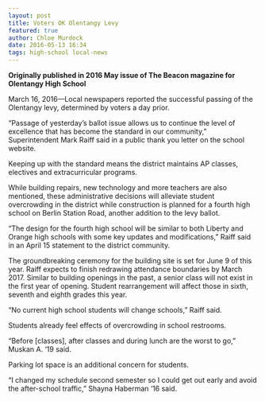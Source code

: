 ```yaml
---
layout: post
title: Voters OK Olentangy Levy
featured: true
author: Chloe Murdock
date: 2016-05-13 16:34
tags: high-school local-news
---
```


**Originally published in 2016 May issue of The Beacon magazine for Olentangy High School**

March 16, 2016—Local newspapers reported the successful passing of the Olentangy levy, determined by voters a day prior.

“Passage of yesterday’s ballot issue allows us to continue the level of excellence that has become the standard in our community,” Superintendent Mark Raiff said in a public thank you letter on the school website.

Keeping up with the standard means the district maintains AP classes, electives and extracurricular programs.

While building repairs, new technology and more teachers are also mentioned, these administrative decisions will alleviate student overcrowding in the district while construction is planned for a fourth high school on Berlin Station Road, another addition to the levy ballot.

“The design for the fourth high school will be similar to both Liberty and Orange high schools with some key updates and modifications,” Raiff said in an April 15 statement to the district community.

The groundbreaking ceremony for the building site is set for June 9 of this year. Raiff expects to finish redrawing attendance boundaries by March 2017. Similar to building openings in the past, a senior class will not exist in the first year of opening. Student rearrangement will affect those in sixth, seventh and eighth grades this year.

“No current high school students will change schools,” Raiff said.

Students already feel effects of overcrowding in school restrooms.

“Before [classes], after classes and during lunch are the worst to go,” Muskan A. ‘19 said.

Parking lot space is an additional concern for students.

“I changed my schedule second semester so I could get out early and avoid the after-school traffic,” Shayna Haberman ‘16 said.
